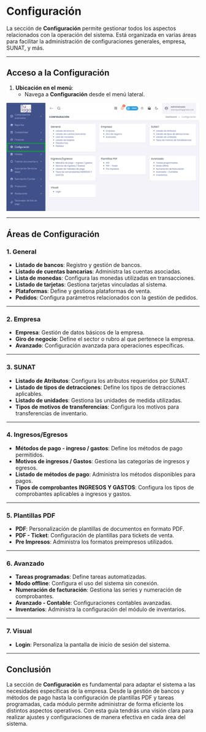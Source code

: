 # Configuración

La sección de **Configuración** permite gestionar todos los aspectos relacionados con la operación del sistema. Está organizada en varias áreas para facilitar la administración de configuraciones generales, empresa, SUNAT, y más.

---

## Acceso a la Configuración

1. **Ubicación en el menú**:
   - Navega a **Configuración** desde el menú lateral.

![Vista de Configuración](img/configuracion.jpg)

---

## Áreas de Configuración

### 1. General
- **Listado de bancos**: Registro y gestión de bancos.
- **Listado de cuentas bancarias**: Administra las cuentas asociadas.
- **Lista de monedas**: Configura las monedas utilizadas en transacciones.
- **Listado de tarjetas**: Gestiona tarjetas vinculadas al sistema.
- **Plataformas**: Define y gestiona plataformas de venta.
- **Pedidos**: Configura parámetros relacionados con la gestión de pedidos.

---

### 2. Empresa
- **Empresa**: Gestión de datos básicos de la empresa.
- **Giro de negocio**: Define el sector o rubro al que pertenece la empresa.
- **Avanzado**: Configuración avanzada para operaciones específicas.

---

### 3. SUNAT
- **Listado de Atributos**: Configura los atributos requeridos por SUNAT.
- **Listado de tipos de detracciones**: Define los tipos de detracciones aplicables.
- **Listado de unidades**: Gestiona las unidades de medida utilizadas.
- **Tipos de motivos de transferencias**: Configura los motivos para transferencias de inventario.

---

### 4. Ingresos/Egresos
- **Métodos de pago - ingreso / gastos**: Define los métodos de pago permitidos.
- **Motivos de ingresos / Gastos**: Gestiona las categorías de ingresos y egresos.
- **Listado de métodos de pago**: Administra los métodos disponibles para pagos.
- **Tipos de comprobantes INGRESOS Y GASTOS**: Configura los tipos de comprobantes aplicables a ingresos y gastos.

---

### 5. Plantillas PDF
- **PDF**: Personalización de plantillas de documentos en formato PDF.
- **PDF - Ticket**: Configuración de plantillas para tickets de venta.
- **Pre Impresos**: Administra los formatos preimpresos utilizados.

---

### 6. Avanzado
- **Tareas programadas**: Define tareas automatizadas.
- **Modo offline**: Configura el uso del sistema sin conexión.
- **Numeración de facturación**: Gestiona las series y numeración de comprobantes.
- **Avanzado - Contable**: Configuraciones contables avanzadas.
- **Inventarios**: Administra la configuración del módulo de inventarios.

---

### 7. Visual
- **Login**: Personaliza la pantalla de inicio de sesión del sistema.

---

## Conclusión

La sección de **Configuración** es fundamental para adaptar el sistema a las necesidades específicas de la empresa. Desde la gestión de bancos y métodos de pago hasta la configuración de plantillas PDF y tareas programadas, cada módulo permite administrar de forma eficiente los distintos aspectos operativos. Con esta guía tendrás una visión clara para realizar ajustes y configuraciones de manera efectiva en cada área del sistema.
